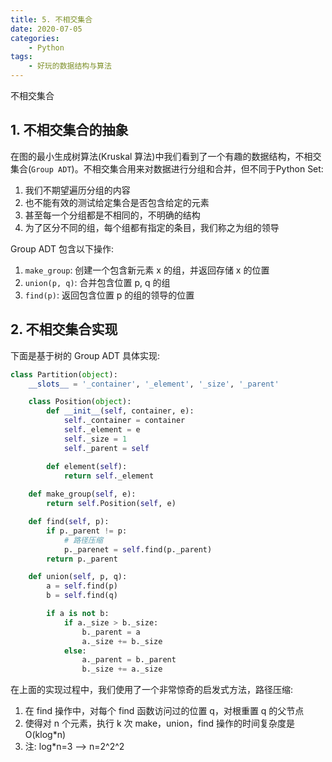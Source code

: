 ```yaml
---
title: 5. 不相交集合
date: 2020-07-05
categories:
    - Python
tags:
    - 好玩的数据结构与算法
---
```


不相交集合

<!-- more -->

## 1. 不相交集合的抽象
在图的最小生成树算法(Kruskal 算法)中我们看到了一个有趣的数据结构，不相交集合(`Group ADT`)。不相交集合用来对数据进行分组和合并，但不同于Python Set:
1. 我们不期望遍历分组的内容
2. 也不能有效的测试给定集合是否包含给定的元素
3. 甚至每一个分组都是不相同的，不明确的结构
4. 为了区分不同的组，每个组都有指定的条目，我们称之为组的领导

Group ADT 包含以下操作:
1. `make_group`: 创建一个包含新元素 x 的组，并返回存储 x 的位置
1. `union(p, q)`: 合并包含位置 p, q 的组
1. `find(p)`: 返回包含位置 p 的组的领导的位置

## 2. 不相交集合实现
下面是基于树的 Group ADT 具体实现:

```python
class Partition(object):
    __slots__ = '_container', '_element', '_size', '_parent'

    class Position(object):
        def __init__(self, container, e):
            self._container = container
            self._element = e
            self._size = 1
            self._parent = self

        def element(self):
            return self._element
    
    def make_group(self, e):
        return self.Position(self, e)

    def find(self, p):
        if p._parent != p:
            # 路径压缩
            p._parenet = self.find(p._parent)
        return p._parent

    def union(self, p, q):
        a = self.find(p)
        b = self.find(q)

        if a is not b:
            if a._size > b._size:
                b._parent = a
                a._size += b._size
            else:
                a._parent = b._parent
                b._size += a._size
```

在上面的实现过程中，我们使用了一个非常惊奇的启发式方法，路径压缩:
1. 在 find 操作中，对每个 find 函数访问过的位置 q，对根重置 q 的父节点
2. 使得对 n 个元素，执行 k 次 make，union，find 操作的时间复杂度是 O(klog*n)
3. 注: log*n=3 --> n=2^2^2